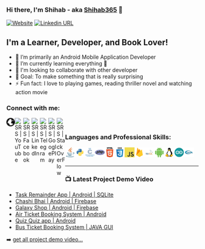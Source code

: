 ### Hi there, I'm Shihab - aka [Shihab365][website] 👋

[![Website](https://img.shields.io/website?label=Shihab365.com&style=for-the-badge&up_message=UP&url=https%3A%2F%2Fshihab-365.blogspot.com)](https://shihab-365.blogspot.com)
[![Linkedin URL](https://img.shields.io/twitter/url?color=FFFFFF&label=Connect%20%40Shihab365&logo=Linkedin&style=for-the-badge&url=https%3A%2F%2Fwww.linkedin.com%2Fin%2Fshihab007)](https://www.linkedin.com/in/Shihab365)

## I'm a Learner, Developer, and Book Lover!

- 🔭 I’m primarily an Android Mobile Application Developer
- 🌱 I’m currently learning everything 🤣
- 👯 I'm looking to collaborate with other developer
- 🥅 Goal: To make something that is really surprising
- ⚡ Fun fact: I love to playing games, reading thriller novel and watching action movie


### Connect with me:

[<img align="left" alt="shihab365.com" width="22px" src="https://raw.githubusercontent.com/iconic/open-iconic/master/svg/globe.svg" />][website]
[<img align="left" alt="SRS | YouTube" width="22px" src="https://cdn.jsdelivr.net/npm/simple-icons@v3/icons/youtube.svg" />][youtube]
[<img align="left" alt="SRS | Facebook" width="22px" src="https://cdn.jsdelivr.net/npm/simple-icons@v3/icons/facebook.svg" />][facebook]
[<img align="left" alt="SRS | LinkedIn" width="22px" src="https://cdn.jsdelivr.net/npm/simple-icons@v3/icons/linkedin.svg" />][linkedin]
[<img align="left" alt="SRS | Telegram" width="22px" src="https://cdn.jsdelivr.net/npm/simple-icons@v3/icons/telegram.svg" />][telegram]
[<img align="left" alt="SRS | GooglePlay" width="22px" src="https://cdn.jsdelivr.net/npm/simple-icons@v3/icons/googleplay.svg" />][playstore]
[<img align="left" alt="SRS | StackOverFlow" width="22px" src="https://cdn.jsdelivr.net/npm/simple-icons@v3/icons/stackoverflow.svg" />][stackoverflow]

<br />

### Languages and Professional Skills:

[<img align="left" alt="JAVA" width="26px" src="https://raw.githubusercontent.com/github/explore/80688e429a7d4ef2fca1e82350fe8e3517d3494d/topics/java/java.png" />][website]
[<img align="left" alt="Python" width="26px" src="https://raw.githubusercontent.com/github/explore/80688e429a7d4ef2fca1e82350fe8e3517d3494d/topics/python/python.png" />][website]
[<img align="left" alt="C" width="26px" src="https://raw.githubusercontent.com/github/explore/80688e429a7d4ef2fca1e82350fe8e3517d3494d/topics/c/c.png" />][website]
[<img align="left" alt="PHP" width="26px" src="https://raw.githubusercontent.com/github/explore/80688e429a7d4ef2fca1e82350fe8e3517d3494d/topics/php/php.png" />][website]
[<img align="left" alt="HTML5" width="26px" src="https://raw.githubusercontent.com/github/explore/80688e429a7d4ef2fca1e82350fe8e3517d3494d/topics/html/html.png" />][website]
[<img align="left" alt="CSS3" width="26px" src="https://raw.githubusercontent.com/github/explore/80688e429a7d4ef2fca1e82350fe8e3517d3494d/topics/css/css.png" />][website]
[<img align="left" alt="JAVASCRIPT" width="26px" src="https://raw.githubusercontent.com/github/explore/80688e429a7d4ef2fca1e82350fe8e3517d3494d/topics/javascript/javascript.png" />][website]
[<img align="left" alt="FIREBASE" width="26px" src="https://raw.githubusercontent.com/github/explore/80688e429a7d4ef2fca1e82350fe8e3517d3494d/topics/firebase/firebase.png" />][website]
[<img align="left" alt="MySQL" width="26px" src="https://raw.githubusercontent.com/github/explore/80688e429a7d4ef2fca1e82350fe8e3517d3494d/topics/mysql/mysql.png" />][website]
[<img align="left" alt="Android" width="26px" src="https://raw.githubusercontent.com/github/explore/80688e429a7d4ef2fca1e82350fe8e3517d3494d/topics/android/android.png" />][website]
[<img align="left" alt="Linux" width="26px" src="https://raw.githubusercontent.com/github/explore/80688e429a7d4ef2fca1e82350fe8e3517d3494d/topics/linux/linux.png" />][website]
[<img align="left" alt="Arduino" width="26px" src="https://raw.githubusercontent.com/github/explore/80688e429a7d4ef2fca1e82350fe8e3517d3494d/topics/arduino/arduino.png" />][website]
[<img align="left" alt="OpenGL" width="26px" src="https://raw.githubusercontent.com/github/explore/80688e429a7d4ef2fca1e82350fe8e3517d3494d/topics/opengl/opengl.png" />][website]
<br />
<br />

---

### 📺 Latest Project Demo Video

<!-- YOUTUBE:START -->
- [Task Remainder App | Android | SQLite](https://www.youtube.com/watch?v=QNYWxqb_kUg)
- [Chashi Bhai | Android | Firebase](https://www.youtube.com/watch?v=LRPlJlbfixY)
- [Galaxy Shop | Android | Firebase](https://www.youtube.com/watch?v=cw4Xacp_4eE)
- [Air Ticket Booking System | Android](https://www.youtube.com/watch?v=ctD4a0LYUD4)
- [Quiz Quiz app | Android](https://www.youtube.com/watch?v=4zOxNOFs_oI)
- [Bus Ticket Booking System | JAVA GUI](https://www.youtube.com/watch?v=BbQwahdKxtA)
<!-- YOUTUBE:END -->

➡️ [get all project demo video...](https://www.youtube.com/channel/UCrbDzASDGYLM-htutvAIs4w/playlists)

[website]: https://shihab-365.blogspot.com
[facebook]: https://web.facebook.com/Shihab365.fb
[youtube]: https://www.youtube.com/channel/UCrbDzASDGYLM-htutvAIs4w
[linkedin]: https://www.linkedin.com/in/Shihab365
[telegram]: https://t.me/mrShihab007
[playstore]: https://play.google.com/store/search?q=pub%3ALupine%20Soft.&c=apps&hl=en
[stackoverflow]: https://stackoverflow.com/users/11212298/shihab365?tab=profile
